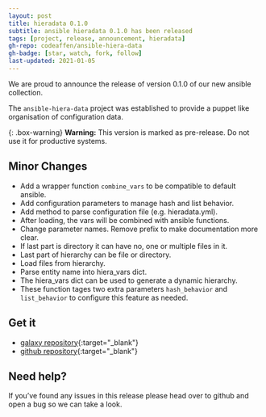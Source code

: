 ```yaml
---
layout: post
title: hieradata 0.1.0
subtitle: ansible hieradata 0.1.0 has been released
tags: [project, release, announcement, hieradata]
gh-repo: codeaffen/ansible-hiera-data
gh-badge: [star, watch, fork, follow]
last-updated: 2021-01-05
---
```


We are proud to announce the release of version 0.1.0 of our new ansible collection.

The `ansible-hiera-data` project was established to provide a puppet like organisation of configuration data.

{: .box-warning}
**Warning:** This version is marked as pre-release. Do not use it for productive systems.

## Minor Changes

- Add a wrapper function `combine_vars` to be compatible to default ansible.
- Add configuration parameters to manage hash and list behavior.
- Add method to parse configuration file (e.g. hieradata.yml).
- After loading, the vars will be combined with ansible functions.
- Change parameter names. Remove prefix to make documentation more clear.
- If last part is directory it can have no, one or multiple files in it.
- Last part of hierarchy can be file or directory.
- Load files from hierarchy.
- Parse entity name into hiera_vars dict.
- The hiera_vars dict can be used to generate a dynamic hierarchy.
- These function tages two extra parameters `hash_behavior` and `list_behavior` to configure this feature as needed.

## Get it

- [galaxy repository](https://galaxy.ansible.com/codeaffen/phpipam){:target="_blank"}
- [github repository](https://github.com/codeaffen/phpipam-ansible-modules){:target="_blank"}

## Need help?

If you’ve found any issues in this release please head over to github and open a bug so we can take a look.
